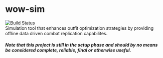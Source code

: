 # wow-sim
[![Build Status](https://travis-ci.org/TheEclipze/wow-sim.svg?branch=master)](https://travis-ci.org/TheEclipze/wow-sim)  
Simulation tool that enhances outfit optimization strategies by providing offline data driven combat replication capabilites.  
##### Note that this project is still in the setup phase and should by no means be considered complete, reliable, final or otherwise useful.
